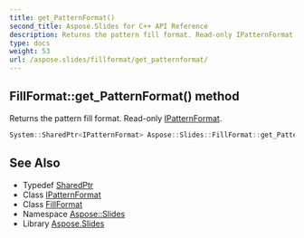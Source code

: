 ```yaml
---
title: get_PatternFormat()
second_title: Aspose.Slides for C++ API Reference
description: Returns the pattern fill format. Read-only IPatternFormat.
type: docs
weight: 53
url: /aspose.slides/fillformat/get_patternformat/
---
```

## FillFormat::get_PatternFormat() method


Returns the pattern fill format. Read-only [IPatternFormat](../../ipatternformat/).

```cpp
System::SharedPtr<IPatternFormat> Aspose::Slides::FillFormat::get_PatternFormat() override
```

## See Also

* Typedef [SharedPtr](../../../system/sharedptr/)
* Class [IPatternFormat](../../ipatternformat/)
* Class [FillFormat](../)
* Namespace [Aspose::Slides](../../)
* Library [Aspose.Slides](../../../)